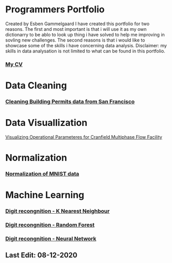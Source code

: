 # Programmers Portfolio
Created by Esben Gammelgaard
I have created this portfolio for two reasons. The first and most important is that i will use it as my own dictionarry to be ablo to look up thing i have solved to help me improving in sovling new challenges. The second reasons is that i would like to showcase some of the skills i have concerning data analysis. Disclaimer: my skills in data analysation is not limited to what can be found in this portfolio. 

### [My CV](https://github.com/EsbenGammelgaard/CV/blob/main/EG_CV_DK.pdf)

# Data Cleaning

### [Cleaning Building Permits data from San Francisco](https://github.com/EsbenGammelgaard/Cleaning-SanFran-Building-Permits)


# Data Visuallization 
[Visualizing Operational Parameteres for Cranfield Multiphase Flow Facility](https://github.com/EsbenGammelgaard/Cranfield/blob/main)

# Normalization

### [Normalization of MNIST data](https://github.com/EsbenGammelgaard/Normalization)


# Machine Learning

### [Digit recongnition - K Nearest Neighbour](https://github.com/EsbenGammelgaard/KNN)

### [Digit recongnition - Random Forest](https://github.com/EsbenGammelgaard/RandomForest)

### [Digit recongnition - Neural Network](https://github.com/EsbenGammelgaard/NeuralNetwork)




## Last Edit: 08-12-2020
